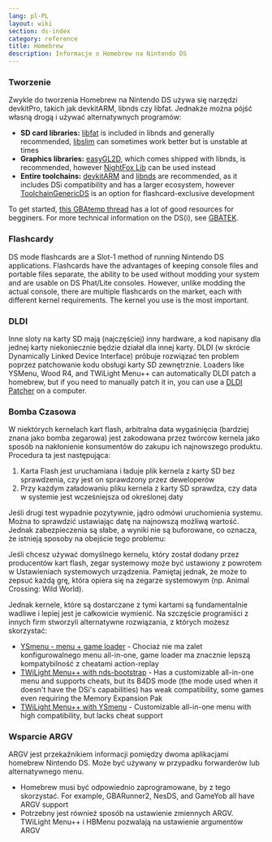 ```yaml
---
lang: pl-PL
layout: wiki
section: ds-index
category: reference
title: Homebrew
description: Informacje o Homebrew na Nintendo DS
---
```


### Tworzenie
Zwykle do tworzenia Homebrew na Nintendo DS używa się narzędzi devkitPro, takich jak devkitARM, libnds czy libfat. Jednakże można pójść własną drogą i używać alternatywnych programów:

- **SD card libraries:** [libfat](https://github.com/devkitPro/libfat) is included in libnds and generally recommended, [libslim](https://github.com/DS-Homebrew/libslim/) can sometimes work better but is unstable at times
- **Graphics libraries:** [easyGL2D](http://rel.phatcode.net/junk.php?id=117), which comes shipped with libnds, is recommended, however [NightFox Lib](https://github.com/knightfox75/nds_nflib) can be used instead
- **Entire toolchains:** [devkitARM](https://devkitpro.org/wiki/Getting_Started) and [libnds](https://libnds.devkitpro.org/) are recommended, as it includes DSi compatibility and has a larger ecosystem, however [ToolchainGenericDS](https://bitbucket.org/Coto88/toolchaingenericds) is an option for flashcard-exclusive development

To get started, [this GBAtemp thread](https://gbatemp.net/threads/useful-resources-to-help-you-out-with-starting-to-make-nds-homebrew.580507/#post-9322674) has a lot of good resources for begginers. For more technical information on the DS(i), see [GBATEK](https://problemkaputt.de/gbatek-contents.htm).

### Flashcardy
DS mode flashcards are a Slot-1 method of running Nintendo DS applications. Flashcards have the advantages of keeping console files and portable files separate, the ability to be used without modding your system and are usable on DS Phat/Lite consoles. However, unlike modding the actual console, there are multiple flashcards on the market, each with different kernel requirements. The kernel you use is the most important.

### DLDI
Inne sloty na karty SD mają (najczęściej) inny hardware, a kod napisany dla jednej karty niekoniecznie będzie działał dla innej karty. DLDI (w skrócie Dynamically Linked Device Interface) próbuje rozwiązać ten problem poprzez patchowanie kodu obsługi karty SD zewnętrznie. Loaders like YSMenu, Wood R4, and TWiLight Menu++ can automatically DLDI patch a homebrew, but if you need to manually patch it in, you can use a [DLDI Patcher](https://www.chishm.com/DLDI#tools) on a computer.

### Bomba Czasowa
W niektórych kernelach kart flash, arbitralna data wygaśnięcia (bardziej znana jako bomba zegarowa) jest zakodowana przez twórców kernela jako sposób na nakłonienie konsumentów do zakupu ich najnowszego produktu. Procedura ta jest następująca:

1. Karta Flash jest uruchamiana i ładuje plik kernela z karty SD bez sprawdzenia, czy jest on sprawdzony przez deweloperów
1. Przy każdym załadowaniu pliku kernela z karty SD sprawdza, czy data w systemie jest wcześniejsza od określonej daty

Jeśli drugi test wypadnie pozytywnie, jądro odmówi uruchomienia systemu. Można to sprawdzić ustawiając datę na najnowszą możliwą wartość. Jednak zabezpieczenia są słabe, a wyniki nie są buforowane, co oznacza, że istnieją sposoby na obejście tego problemu:

Jeśli chcesz używać domyślnego kernelu, który został dodany przez producentów kart flash, zegar systemowy może być ustawiony z powrotem w Ustawieniach systemowych urządzenia. Pamiętaj jednak, że może to zepsuć każdą grę, która opiera się na zegarze systemowym (np. Animal Crossing: Wild World).

Jednak kernele, które są dostarczane z tymi kartami są fundamentalnie wadliwe i lepiej jest je całkowicie wymienić. Na szczęście programiści z innych firm stworzyli alternatywne rozwiązania, z których możesz skorzystać:

- [YSmenu - menu + game loader](https://www.dropbox.com/sh/egadrhxj8gimu5t/AACv2KqWmeXEHkxoYRluobxha?dl=0) - Chociaż nie ma zalet konfigurowalnego menu all-in-one, game loader ma znacznie lepszą kompatybilność z cheatami action-replay
- [TWiLight Menu++ with nds-bootstrap](../twilightmenu/installing-flashcard) - Has a customizable all-in-one menu and supports cheats, but its B4DS mode (the mode used when it doesn't have the DSi's capabilities) has weak compatibility, some games even requiring the Memory Expansion Pak
- [TWiLight Menu++ with YSmenu](../twilightmenu/installing-flashcard) - Customizable all-in-one menu with high compatibility, but lacks cheat support

### Wsparcie ARGV
ARGV jest przekaźnikiem informacji pomiędzy dwoma aplikacjami homebrew Nintendo DS. Może być używany w przypadku forwarderów lub alternatywnego menu.

- Homebrew musi być odpowiednio zaprogramowane, by z tego skorzystać. For example, GBARunner2, NesDS, and GameYob all have ARGV support
- Potrzebny jest również sposób na ustawienie zmiennych ARGV. TWiLight Menu++ i HBMenu pozwalają na ustawienie argumentów ARGV
